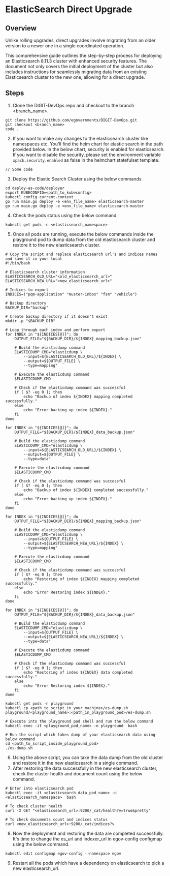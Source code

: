 # ElasticSearch Direct Upgrade

## Overview

Unlike rolling upgrades, direct upgrades involve migrating from an older version to a newer one in a single coordinated operation.

This comprehensive guide outlines the step-by-step process for deploying an Elasticsearch 8.11.3 cluster with enhanced security features. The document not only covers the initial deployment of the cluster but also includes instructions for seamlessly migrating data from an existing Elasticsearch cluster to the new one, allowing for a direct upgrade.

## Steps

1. Clone the DIGIT-DevOps repo and checkout to the branch \<branch\_name>.

```
git clone https://github.com/egovernments/DIGIT-DevOps.git
git checkout <branch_name>
code .
```

2. If you want to make any changes to the elasticsearch cluster like namespaces etc. You'll find the helm chart for elastic search in the path provided below. In the below chart, security is enabled for elasticsearch. If you want to disable the security, please set the environment variable `xpack.security.enabled` as false in the helmchart statefulset template.

```
// Some code
```

3. Deploy the Elastic Search Cluster using the below commands.

```
cd deploy-as-code/deployer
export KUBECONFIG=<path_to_kubeconfig>
kubectl config current-context
go run main.go deploy -e <env_file_name> elasticsearch-master
go run main.go deploy -e <env_file_name> elasticsearch-master

```

4. Check the pods status using the below command.

```
kubectl get pods -n <elasticsearch_namespace>
```

5. Once all pods are running, execute the below commands inside the playground pod to dump data from the old elasticsearch cluster and restore it to the new elasticsearch cluster.

```
# Copy the script and replace elasticsearch url's and indices names and save it in your local
#!/bin/bash

# Elasticsearch cluster information
ELASTICSEARCH_OLD_URL="<old_elasticsearch_url>"
ELASTICSEARCH_NEW_URL="<new_elasticsearch_url>"

# Indices to export
INDICES=("pqm-application" "muster-inbox" "fsm" "vehicle")

# Backup directory
BACKUP_DIR="backup"

# Create backup directory if it doesn't exist
mkdir -p "$BACKUP_DIR"

# Loop through each index and perform export
for INDEX in "${INDICES[@]}"; do
    OUTPUT_FILE="${BACKUP_DIR}/${INDEX}_mapping_backup.json"

    # Build the elasticdump command
    ELASTICDUMP_CMD="elasticdump \
        --input=${ELASTICSEARCH_OLD_URL}/${INDEX} \
        --output=${OUTPUT_FILE} \
        --type=mapping"

    # Execute the elasticdump command
    $ELASTICDUMP_CMD

    # Check if the elasticdump command was successful
    if [ $? -eq 0 ]; then
        echo "Backup of index ${INDEX} mapping completed successfully."
    else
        echo "Error backing up index ${INDEX}."
    fi
done

for INDEX in "${INDICES[@]}"; do
    OUTPUT_FILE="${BACKUP_DIR}/${INDEX}_data_backup.json"

    # Build the elasticdump command
    ELASTICDUMP_CMD="elasticdump \
        --input=${ELASTICSEARCH_OLD_URL}/${INDEX} \
        --output=${OUTPUT_FILE} \
        --type=data"

    # Execute the elasticdump command
    $ELASTICDUMP_CMD

    # Check if the elasticdump command was successful
    if [ $? -eq 0 ]; then
        echo "Backup of index ${INDEX} completed successfully."
    else
        echo "Error backing up index ${INDEX}."
    fi
done

for INDEX in "${INDICES[@]}"; do
    OUTPUT_FILE="${BACKUP_DIR}/${INDEX}_mapping_backup.json"

    # Build the elasticdump command
    ELASTICDUMP_CMD="elasticdump \
        --input=${OUTPUT_FILE} \
        --output=${ELASTICSEARCH_NEW_URL}/${INDEX} \
        --type=mapping"

    # Execute the elasticdump command
    $ELASTICDUMP_CMD

    # Check if the elasticdump command was successful
    if [ $? -eq 0 ]; then
        echo "Restoring of index ${INDEX} mapping completed successfully."
    else
        echo "Error Restoring index ${INDEX}."
    fi
done

for INDEX in "${INDICES[@]}"; do
    OUTPUT_FILE="${BACKUP_DIR}/${INDEX}_data_backup.json"

    # Build the elasticdump command
    ELASTICDUMP_CMD="elasticdump \
        --input=${OUTPUT_FILE} \
        --output=${ELASTICSEARCH_NEW_URL}/${INDEX} \
        --type=data"

    # Execute the elasticdump command
    $ELASTICDUMP_CMD

    # Check if the elasticdump command was successful
    if [ $? -eq 0 ]; then
        echo "Restoring of index ${INDEX} data completed successfully."
    else
        echo "Error Restoring index ${INDEX}."
    fi
done

```

```
kubectl get pods -n playground
kubectl cp <path_to_script_in_your_machine>/es-dump.sh playground/<playground_name>:<path_in_playground_pod>/es-dump.sh

# Execute into the playground pod shell and run the below command
kubectl exec -it <playground_pod_name> -n playground  bash

# Run the script which takes dump of your elasticsearch data using below command
cd <path_to_script_inside_playground_pod>
./es-dump.sh
```

6. Using the above script, you can take the data dump from the old cluster and restore it in the new elasticsearch in a single command.
7. After restoring the data successfully in the new elasticsearch cluster, check the cluster health and document count using the below command.&#x20;

```
# Enter into elasticsearch pod
kubectl exec -it <elasticsearch_data_pod_name> -n <elasticsearch_namespace>  bash

# To check cluster health 
curl -X GET "<elasticsearch_url>:9200/_cat/health?v=true&pretty"

# To check documents count and indices status
curl <new_elasticsearch_url>:9200/_cat/indices?v
```

8. Now the deployment and restoring the data are completed successfully. It's time to change the es\_url and indexer\_url in egov-config configmap using the below command.

```
kubectl edit configmap egov-config --namespace egov
```

9. Restart all the pods which have a dependency on elasticsearch to pick a new elasticsearch\_url.
